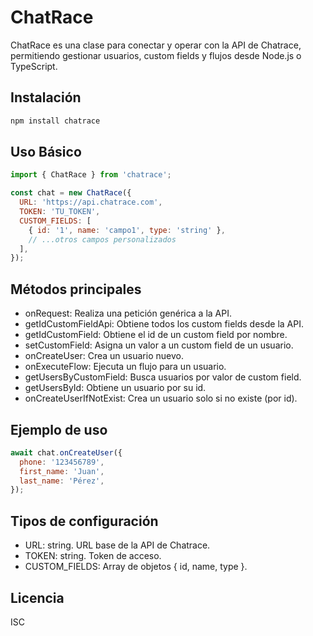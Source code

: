 # ChatRace

ChatRace es una clase para conectar y operar con la API de Chatrace, permitiendo gestionar usuarios, custom fields y flujos desde Node.js o TypeScript.

## Instalación

```bash
npm install chatrace
```

## Uso Básico

```js
import { ChatRace } from 'chatrace';

const chat = new ChatRace({
  URL: 'https://api.chatrace.com',
  TOKEN: 'TU_TOKEN',
  CUSTOM_FIELDS: [
    { id: '1', name: 'campo1', type: 'string' },
    // ...otros campos personalizados
  ],
});
```

## Métodos principales

- onRequest: Realiza una petición genérica a la API.
- getIdCustomFieldApi: Obtiene todos los custom fields desde la API.
- getIdCustomField: Obtiene el id de un custom field por nombre.
- setCustomField: Asigna un valor a un custom field de un usuario.
- onCreateUser: Crea un usuario nuevo.
- onExecuteFlow: Ejecuta un flujo para un usuario.
- getUsersByCustomField: Busca usuarios por valor de custom field.
- getUsersById: Obtiene un usuario por su id.
- onCreateUserIfNotExist: Crea un usuario solo si no existe (por id).

## Ejemplo de uso

```js
await chat.onCreateUser({
  phone: '123456789',
  first_name: 'Juan',
  last_name: 'Pérez',
});
```

## Tipos de configuración

- URL: string. URL base de la API de Chatrace.
- TOKEN: string. Token de acceso.
- CUSTOM_FIELDS: Array de objetos { id, name, type }.

## Licencia
ISC